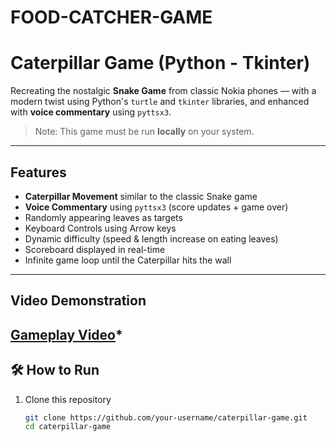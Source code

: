 # FOOD-CATCHER-GAME
#  Caterpillar Game (Python - Tkinter)

Recreating the nostalgic **Snake Game** from classic Nokia phones — with a modern twist using Python's `turtle` and `tkinter` libraries, and enhanced with **voice commentary** using `pyttsx3`.


>  Note: This game must be run **locally** on your system.
---

##  Features

-  **Caterpillar Movement** similar to the classic Snake game  
-  **Voice Commentary** using `pyttsx3` (score updates + game over)  
-  Randomly appearing leaves as targets  
-  Keyboard Controls using Arrow keys  
-  Dynamic difficulty (speed & length increase on eating leaves)  
-  Scoreboard displayed in real-time  
-  Infinite game loop until the Caterpillar hits the wall

---

##  Video Demonstration
[Gameplay Video](./https://drive.google.com/file/d/17gkU5TUu6KLs92ZJmBIrPuQ09RBYdMww/view?usp=sharing)*
---

## 🛠️ How to Run

1. Clone this repository  
   ```bash
   git clone https://github.com/your-username/caterpillar-game.git
   cd caterpillar-game
